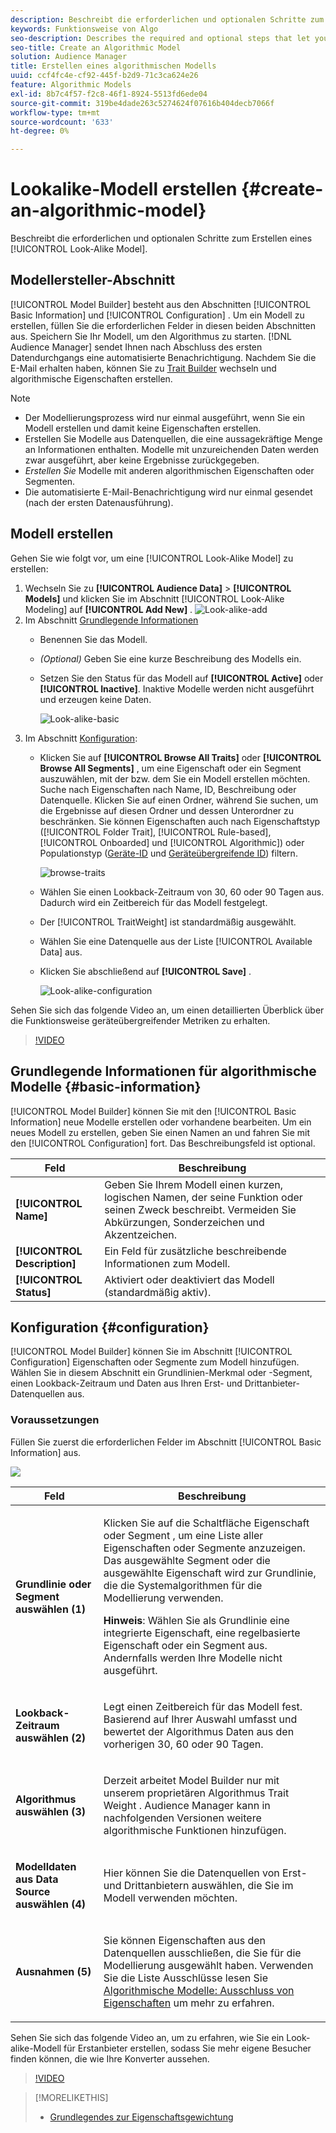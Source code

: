 ```yaml
---
description: Beschreibt die erforderlichen und optionalen Schritte zum Erstellen eines algorithmischen Modells in Model Builder.
keywords: Funktionsweise von Algo
seo-description: Describes the required and optional steps that let you create an algorithmic model in Model Builder.
seo-title: Create an Algorithmic Model
solution: Audience Manager
title: Erstellen eines algorithmischen Modells
uuid: ccf4fc4e-cf92-445f-b2d9-71c3ca624e26
feature: Algorithmic Models
exl-id: 8b7c4f57-f2c8-46f1-8924-5513fd6ede04
source-git-commit: 319be4dade263c5274624f07616b404decb7066f
workflow-type: tm+mt
source-wordcount: '633'
ht-degree: 0%

---
```


# Lookalike-Modell erstellen {#create-an-algorithmic-model}

Beschreibt die erforderlichen und optionalen Schritte zum Erstellen eines [!UICONTROL Look-Alike Model].

## Modellersteller-Abschnitt

[!UICONTROL Model Builder] besteht aus den Abschnitten [!UICONTROL Basic Information] und [!UICONTROL Configuration] . Um ein Modell zu erstellen, füllen Sie die erforderlichen Felder in diesen beiden Abschnitten aus. Speichern Sie Ihr Modell, um den Algorithmus zu starten. [!DNL Audience Manager] sendet Ihnen nach Abschluss des ersten Datendurchgangs eine automatisierte Benachrichtigung. Nachdem Sie die E-Mail erhalten haben, können Sie zu [Trait Builder](../../features/traits/about-trait-builder.md) wechseln und algorithmische Eigenschaften erstellen.

>[!NOTE]
>
>* Der Modellierungsprozess wird nur einmal ausgeführt, wenn Sie ein Modell erstellen und damit keine Eigenschaften erstellen.
>* Erstellen Sie Modelle aus Datenquellen, die eine aussagekräftige Menge an Informationen enthalten. Modelle mit unzureichenden Daten werden zwar ausgeführt, aber keine Ergebnisse zurückgegeben.
>* *Erstellen Sie* Modelle mit anderen algorithmischen Eigenschaften oder Segmenten.
>* Die automatisierte E-Mail-Benachrichtigung wird nur einmal gesendet (nach der ersten Datenausführung).

## Modell erstellen

Gehen Sie wie folgt vor, um eine [!UICONTROL Look-Alike Model] zu erstellen:

1. Wechseln Sie zu **[!UICONTROL Audience Data]** > **[!UICONTROL Models]** und klicken Sie im Abschnitt [!UICONTROL Look-Alike Modeling] auf **[!UICONTROL Add New]** .
   ![Look-alike-add](assets/look-alike-add.png)
1. Im Abschnitt [Grundlegende Informationen](../../features/algorithmic-models/create-model.md#basic-information)
   * Benennen Sie das Modell.
   * *(Optional)* Geben Sie eine kurze Beschreibung des Modells ein.
   * Setzen Sie den Status für das Modell auf **[!UICONTROL Active]** oder **[!UICONTROL Inactive]**. Inaktive Modelle werden nicht ausgeführt und erzeugen keine Daten.

     ![Look-alike-basic](assets/look-alike-basic.png)
1. Im Abschnitt [Konfiguration](../../features/algorithmic-models/create-model.md#configuration):
   * Klicken Sie auf **[!UICONTROL Browse All Traits]** oder **[!UICONTROL Browse All Segments]** , um eine Eigenschaft oder ein Segment auszuwählen, mit der bzw. dem Sie ein Modell erstellen möchten. Suche nach Eigenschaften nach Name, ID, Beschreibung oder Datenquelle. Klicken Sie auf einen Ordner, während Sie suchen, um die Ergebnisse auf diesen Ordner und dessen Unterordner zu beschränken. Sie können Eigenschaften auch nach Eigenschaftstyp ([!UICONTROL Folder Trait], [!UICONTROL Rule-based], [!UICONTROL Onboarded] und [!UICONTROL Algorithmic]) oder Populationstyp ([Geräte-ID](../../reference/ids-in-aam.md) und [Geräteübergreifende ID](../../reference/ids-in-aam.md)) filtern.

     ![browse-traits](assets/browse-traits.png)
   * Wählen Sie einen Lookback-Zeitraum von 30, 60 oder 90 Tagen aus. Dadurch wird ein Zeitbereich für das Modell festgelegt.
   * Der [!UICONTROL TraitWeight] ist standardmäßig ausgewählt.
   * Wählen Sie eine Datenquelle aus der Liste [!UICONTROL Available Data] aus.
   * Klicken Sie abschließend auf **[!UICONTROL Save]** .

     ![Look-alike-configuration](assets/look-alike-configuration.png)

Sehen Sie sich das folgende Video an, um einen detaillierten Überblick über die Funktionsweise geräteübergreifender Metriken zu erhalten.

>[!VIDEO](https://experienceleague.adobe.com/docs/audience-manager-learn/tutorials/build-and-manage-audiences/profile-merge/understanding-cross-device-metrics-in-audience-manager.html?lang=de)

## Grundlegende Informationen für algorithmische Modelle {#basic-information}

<!-- r_model_basic.xml -->

[!UICONTROL Model Builder] können Sie mit den [!UICONTROL Basic Information] neue Modelle erstellen oder vorhandene bearbeiten. Um ein neues Modell zu erstellen, geben Sie einen Namen an und fahren Sie mit den [!UICONTROL Configuration] fort. Das Beschreibungsfeld ist optional.

| Feld | Beschreibung |
|---|---|
| **[!UICONTROL Name]** | Geben Sie Ihrem Modell einen kurzen, logischen Namen, der seine Funktion oder seinen Zweck beschreibt. Vermeiden Sie Abkürzungen, Sonderzeichen und Akzentzeichen. |
| **[!UICONTROL Description]** | Ein Feld für zusätzliche beschreibende Informationen zum Modell. |
| **[!UICONTROL Status]** | Aktiviert oder deaktiviert das Modell (standardmäßig aktiv). |

## Konfiguration {#configuration}

[!UICONTROL Model Builder] können Sie im Abschnitt [!UICONTROL Configuration] Eigenschaften oder Segmente zum Modell hinzufügen. Wählen Sie in diesem Abschnitt ein Grundlinien-Merkmal oder -Segment, einen Lookback-Zeitraum und Daten aus Ihren Erst- und Drittanbieter-Datenquellen aus.

<!-- r_model_configuration.xml -->

### Voraussetzungen

Füllen Sie zuerst die erforderlichen Felder im Abschnitt [!UICONTROL Basic Information] aus.

![](assets/lam_exclude_traits_numbered.png)

<table id="table_7A6BE5E5498D4776A30323B743954150"> 
 <thead> 
  <tr> 
   <th colname="col1" class="entry"> Feld </th> 
   <th colname="col2" class="entry"> Beschreibung </th> 
  </tr> 
 </thead>
 <tbody> 
  <tr> 
   <td colname="col1"> <p><b>Grundlinie oder Segment auswählen (1)</b> </p> </td> 
   <td colname="col2"> <p>Klicken Sie auf die Schaltfläche Eigenschaft oder Segment , um eine Liste aller Eigenschaften oder Segmente anzuzeigen. Das ausgewählte Segment oder die ausgewählte Eigenschaft wird zur Grundlinie, die die Systemalgorithmen für die Modellierung verwenden. </p> <p> <p><b>Hinweis</b>: Wählen Sie als Grundlinie eine integrierte Eigenschaft, eine regelbasierte Eigenschaft oder ein Segment aus. Andernfalls werden Ihre Modelle nicht ausgeführt. </p> </p> </td> 
  </tr> 
  <tr> 
   <td colname="col1"> <p><b>Lookback-Zeitraum auswählen (2)</b> </p> </td> 
   <td colname="col2"> <p>Legt einen Zeitbereich für das Modell fest. Basierend auf Ihrer Auswahl umfasst und bewertet der Algorithmus Daten aus den vorherigen 30, 60 oder 90 Tagen. </p> </td> 
  </tr> 
  <tr> 
   <td colname="col1"> <p><b>Algorithmus auswählen (3)</b> </p> </td> 
   <td colname="col2"> <p>Derzeit arbeitet Model Builder nur mit unserem proprietären Algorithmus <span class="keyword"> Trait Weight </span>. <span class="keyword"> Audience Manager </span> kann in nachfolgenden Versionen weitere algorithmische Funktionen hinzufügen. </p> </td>
  </tr>
  <tr> 
   <td colname="col1"> <p><b>Modelldaten aus Data Source auswählen (4)</b> </p> </td> 
   <td colname="col2"> <p>Hier können Sie die Datenquellen von Erst- und Drittanbietern auswählen, die Sie im Modell verwenden möchten. </p> </td>
  </tr> 
  <tr> 
   <td colname="col1"> <p><b>Ausnahmen (5)</b> </p> </td> 
   <td colname="col2"> <p>Sie können Eigenschaften aus den Datenquellen ausschließen, die Sie für die Modellierung ausgewählt haben. Verwenden Sie die Liste <span class="wintitle"> Ausschlüsse </span> lesen Sie <a href="../../features/algorithmic-models/trait-exclusion-algo-models.md"> Algorithmische Modelle: Ausschluss von Eigenschaften</a> um mehr zu erfahren. </p> </td>
  </tr> 
 </tbody>
</table>

Sehen Sie sich das folgende Video an, um zu erfahren, wie Sie ein Look-alike-Modell für Erstanbieter erstellen, sodass Sie mehr eigene Besucher finden können, die wie Ihre Konverter aussehen.

>[!VIDEO](https://video.tv.adobe.com/v/328071?captions=ger)

>[!MORELIKETHIS]
>
>* [Grundlegendes zur Eigenschaftsgewichtung](../../features/algorithmic-models/understanding-models.md#understanding-traitweight)
